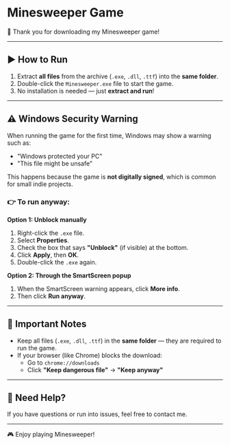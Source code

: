 # Minesweeper Game

🎉 Thank you for downloading my Minesweeper game!

---

## ▶️ How to Run

1. Extract **all files** from the archive (`.exe`, `.dll`, `.ttf`) into the **same folder**.
2. Double-click the `Minesweeper.exe` file to start the game.
3. No installation is needed — just **extract and run**!

---

## ⚠️ Windows Security Warning

When running the game for the first time, Windows may show a warning such as:
- "Windows protected your PC"
- "This file might be unsafe"

This happens because the game is **not digitally signed**, which is common for small indie projects.

### 👉 To run anyway:

**Option 1: Unblock manually**
1. Right-click the `.exe` file.
2. Select **Properties**.
3. Check the box that says **"Unblock"** (if visible) at the bottom.
4. Click **Apply**, then **OK**.
5. Double-click the `.exe` again.

**Option 2: Through the SmartScreen popup**
1. When the SmartScreen warning appears, click **More info**.
2. Then click **Run anyway**.

---

## 📁 Important Notes

- Keep all files (`.exe`, `.dll`, `.ttf`) in the **same folder** — they are required to run the game.
- If your browser (like Chrome) blocks the download:
  - Go to `chrome://downloads`
  - Click **"Keep dangerous file"** → **"Keep anyway"**

---

## 🙋 Need Help?

If you have questions or run into issues, feel free to contact me.

---

🎮 Enjoy playing Minesweeper!
